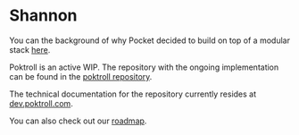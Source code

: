 # Shannon <!-- omit in toc -->

You can the background of why Pocket decided to build
on top of a modular stack [here](https://www.pokt.network/blog/pokt-network-rolling-into-the-modular-future-of-the-protocol-a-technical-deep-dive).

Poktroll is an active WIP. The repository with the ongoing implementation can be
found in the [poktroll repository](https://github.com/pokt-network/poktroll/).

The technical documentation for the repository currently resides at [dev.poktroll.com](https://dev.poktroll.com).

You can also check out our [roadmap](./roadmap.md).
